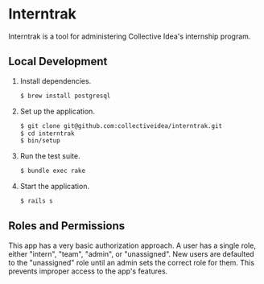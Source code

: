 # Interntrak

Interntrak is a tool for administering Collective Idea's internship program.

## Local Development

1. Install dependencies.

   ```bash
   $ brew install postgresql
   ```

2. Set up the application.

   ```bash
   $ git clone git@github.com:collectiveidea/interntrak.git
   $ cd interntrak
   $ bin/setup
   ```

3. Run the test suite.

   ```bash
   $ bundle exec rake
   ```

4. Start the application.

   ```bash
   $ rails s
   ```
## Roles and Permissions

This app has a very basic authorization approach. A user has a single role, either "intern", "team", "admin", or "unassigned". New users are defaulted to the "unassigned" role until an admin sets the correct role for them. This prevents improper access to the app's features.
